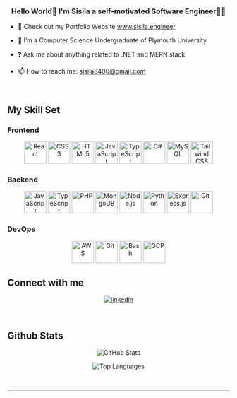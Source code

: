 ### <p align="center">Hello World👋 I'm Sisila a self-motivated Software Engineer👨‍💻</p>  
  

- 🔭 Check out my Portfolio Website [www.sisila.engineer  ](https://www.sisila.engineer/)
  

- 🌱 I’m a Computer Science Undergraduate of Plymouth University  
  

- ❓ Ask me about anything related to .NET and MERN stack  
  

- 📫 How to reach me: sisila8400@gmail.com  


<br/>  

## My Skill Set

### Frontend
<p align="center">
  <a href="https://reactjs.org/" target="_blank"><img src="https://profilinator.rishav.dev/skills-assets/react-original-wordmark.svg" alt="React" height="50" /></a>
  <a href="https://www.w3schools.com/css/" target="_blank"><img src="https://profilinator.rishav.dev/skills-assets/css3-original-wordmark.svg" alt="CSS3" height="50" /></a>
  <a href="https://en.wikipedia.org/wiki/HTML5" target="_blank"><img src="https://profilinator.rishav.dev/skills-assets/html5-original-wordmark.svg" alt="HTML5" height="50" /></a>
  <a href="https://www.javascript.com/" target="_blank"><img src="https://profilinator.rishav.dev/skills-assets/javascript-original.svg" alt="JavaScript" height="50" /></a>
  <a href="https://www.typescriptlang.org/" target="_blank"><img src="https://profilinator.rishav.dev/skills-assets/typescript-original.svg" alt="TypeScript" height="50" /></a>
  <a href="https://docs.microsoft.com/en-us/dotnet/csharp/" target="_blank"><img src="https://profilinator.rishav.dev/skills-assets/csharp-original.svg" alt="C#" height="50" /></a>
  <a href="https://www.mysql.com/" target="_blank"><img src="https://profilinator.rishav.dev/skills-assets/mysql-original-wordmark.svg" alt="MySQL" height="50" /></a>
  <a href="https://www.tailwindcss.com/" target="_blank"><img src="https://profilinator.rishav.dev/skills-assets/tailwindcss.svg" alt="Tailwind CSS" height="50" /></a>
</p>

### Backend
<p align="center">
  <a href="https://www.javascript.com/" target="_blank"><img src="https://profilinator.rishav.dev/skills-assets/javascript-original.svg" alt="JavaScript" height="50" /></a>
  <a href="https://www.typescriptlang.org/" target="_blank"><img src="https://profilinator.rishav.dev/skills-assets/typescript-original.svg" alt="TypeScript" height="50" /></a>
  <a href="https://www.php.net/" target="_blank"><img src="https://profilinator.rishav.dev/skills-assets/php-original.svg" alt="PHP" height="50" /></a>
  <a href="https://www.mongodb.com/" target="_blank"><img src="https://profilinator.rishav.dev/skills-assets/mongodb-original-wordmark.svg" alt="MongoDB" height="50" /></a>
  <a href="https://nodejs.org/" target="_blank"><img src="https://profilinator.rishav.dev/skills-assets/nodejs-original-wordmark.svg" alt="Node.js" height="50" /></a>
  <a href="https://www.python.org/" target="_blank"><img src="https://profilinator.rishav.dev/skills-assets/python-original.svg" alt="Python" height="50" /></a>
  <a href="https://expressjs.com/" target="_blank"><img src="https://profilinator.rishav.dev/skills-assets/express-original-wordmark.svg" alt="Express.js" height="50" /></a>
  <a href="https://github.com/" target="_blank"><img src="https://profilinator.rishav.dev/skills-assets/git-scm-icon.svg" alt="Git" height="50" /></a>
</p>

### DevOps
<p align="center">
  <a href="https://aws.amazon.com/" target="_blank"><img src="https://profilinator.rishav.dev/skills-assets/amazonwebservices-original-wordmark.svg" alt="AWS" height="50" /></a>
  <a href="https://github.com/" target="_blank"><img src="https://profilinator.rishav.dev/skills-assets/git-scm-icon.svg" alt="Git" height="50" /></a>
  <a href="https://www.gnu.org/software/bash/" target="_blank"><img src="https://profilinator.rishav.dev/skills-assets/gnu_bash-icon.svg" alt="Bash" height="50" /></a>
  <a href="https://cloud.google.com/" target="_blank"><img src="https://profilinator.rishav.dev/skills-assets/google_cloud-icon.svg" alt="GCP" height="50" /></a>
</p>


## Connect with me  
<p align="center">
<a href="https://www.linkedin.com/in/sisila-dhevasiri/" target="_blank">
<img src=https://img.shields.io/badge/linkedin-%231E77B5.svg?&style=for-the-badge&logo=linkedin&logoColor=white alt=linkedin />
</a>  
</p>  
  

<br/>  


## Github Stats  
<p align="center">
<img src="https://github-readme-stats.vercel.app/api?username=its-sisila&show_icons=true&count_private=true&hide_border=true&theme=default" alt="GitHub Stats" />
</p>

<p align="center">
<img src="https://github-readme-stats.vercel.app/api/top-langs/?username=its-sisila&layout=compact&hide_border=true&theme=default" alt="Top Languages" />
</p>
<br />

----
